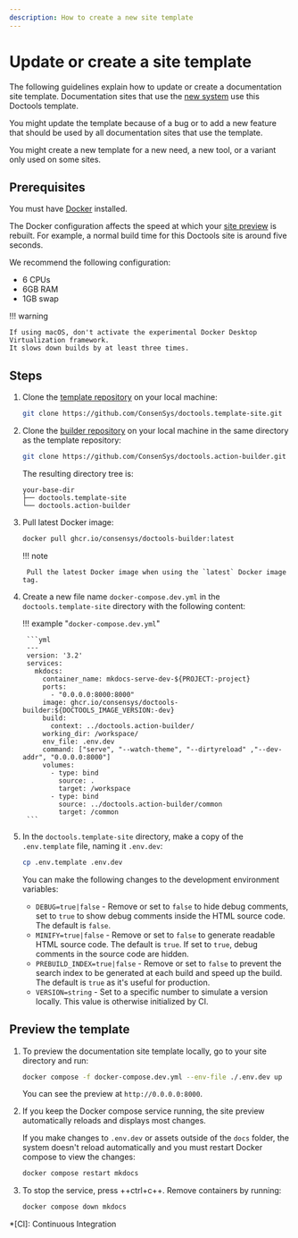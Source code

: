 ```yaml
---
description: How to create a new site template
---
```


# Update or create a site template

The following guidelines explain how to update or create a documentation site template.
Documentation sites that use the [new system](../../overview/index.md#new-documentation-system) use this Doctools template.

You might update the template because of a bug or to add a new feature that should be used by all documentation sites
that use the template.

You might create a new template for a new need, a new tool, or a variant only used on some sites.

## Prerequisites

You must have [Docker](https://docs.docker.com/get-docker/) installed.

The Docker configuration affects the speed at which your [site preview](#preview-the-template) is rebuilt.
For example, a normal build time for this Doctools site is around five seconds.

We recommend the following configuration:

- 6 CPUs
- 6GB RAM
- 1GB swap

!!! warning

    If using macOS, don't activate the experimental Docker Desktop Virtualization framework.
    It slows down builds by at least three times.

## Steps

1. Clone the [template repository](https://github.com/ConsenSys/doctools.template-site.git) on your local machine:

    ```bash
    git clone https://github.com/ConsenSys/doctools.template-site.git
    ```

1. Clone the [builder repository](https://github.com/ConsenSys/doctools.action-builder.git) on your local machine in the
    same directory as the template repository:

    ```bash
    git clone https://github.com/ConsenSys/doctools.action-builder.git
    ```

    The resulting directory tree is:

    ```text
    your-base-dir
    ├── doctools.template-site
    └── doctools.action-builder
    ```

1. Pull latest Docker image:

    ```bash
    docker pull ghcr.io/consensys/doctools-builder:latest
    ```

    !!! note

        Pull the latest Docker image when using the `latest` Docker image tag.

1. Create a new file name `docker-compose.dev.yml` in the `doctools.template-site` directory with the following content:

    !!! example "`docker-compose.dev.yml`"

        ```yml
        ---
        version: '3.2'
        services:
          mkdocs:
            container_name: mkdocs-serve-dev-${PROJECT:-project}
            ports:
              - "0.0.0.0:8000:8000"
            image: ghcr.io/consensys/doctools-builder:${DOCTOOLS_IMAGE_VERSION:-dev}
            build:
              context: ../doctools.action-builder/
            working_dir: /workspace/
            env_file: .env.dev
            command: ["serve", "--watch-theme", "--dirtyreload" ,"--dev-addr", "0.0.0.0:8000"]
            volumes:
              - type: bind
                source: .
                target: /workspace
              - type: bind
                source: ../doctools.action-builder/common
                target: /common
        ```

1. In the `doctools.template-site` directory, make a copy of the `.env.template` file, naming it `.env.dev`:

    ```bash
    cp .env.template .env.dev
    ```

    You can make the following changes to the development environment variables:

    - `DEBUG=true|false` - Remove or set to `false` to hide debug comments, set to `true` to show debug comments inside
      the HTML source code.
      The default is `false`.
    - `MINIFY=true|false` - Remove or set to `false` to generate readable HTML source code.
      The default is `true`.
      If set to `true`, debug comments in the source code are hidden.
    - `PREBUILD_INDEX=true|false` - Remove or set to `false` to prevent the search index to be generated at each build
      and speed up the build.
      The default is `true` as it's useful for production.
    - `VERSION=string` - Set to a specific number to simulate a version locally.
      This value is otherwise initialized by CI.

## Preview the template

1. To preview the documentation site template locally, go to your site directory and run:

    ```bash
    docker compose -f docker-compose.dev.yml --env-file ./.env.dev up
    ```

    You can see the preview at `http://0.0.0.0:8000`.

1. If you keep the Docker compose service running, the site preview automatically reloads and displays most changes.

    If you make changes to `.env.dev` or assets outside of the `docs` folder, the system doesn't reload automatically and
    you must restart Docker compose to view the changes:

    ```bash
    docker compose restart mkdocs
    ```

1. To stop the service, press ++ctrl+c++.
    Remove containers by running:

    ```bash
    docker compose down mkdocs
    ```

[Doctools action builder]: https://github.com/ConsenSys/doctools.action-builder
*[CI]: Continuous Integration

